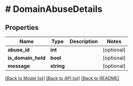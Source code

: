 # # DomainAbuseDetails

## Properties

Name | Type | Description | Notes
------------ | ------------- | ------------- | -------------
**abuse_id** | **int** |  | [optional]
**is_domain_held** | **bool** |  | [optional]
**message** | **string** |  | [optional]

[[Back to Model list]](../../README.md#models) [[Back to API list]](../../README.md#endpoints) [[Back to README]](../../README.md)

